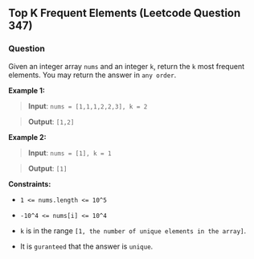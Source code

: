 ## Top K Frequent Elements (Leetcode Question 347)

### Question
Given an integer array `nums` and an integer `k`, return the `k` most frequent elements. You may return the answer in `any order`.

**Example 1:**

> **Input**: `nums = [1,1,1,2,2,3], k = 2`

> **Output**: `[1,2]`

**Example 2:**

> **Input**: `nums = [1], k = 1`

> **Output**: `[1]`

**Constraints:**

- `1 <= nums.length <= 10^5`

- `-10^4 <= nums[i] <= 10^4`

- `k` is in the range `[1, the number of unique elements in the array]`.

- It is `guranteed` that the answer is `unique`.